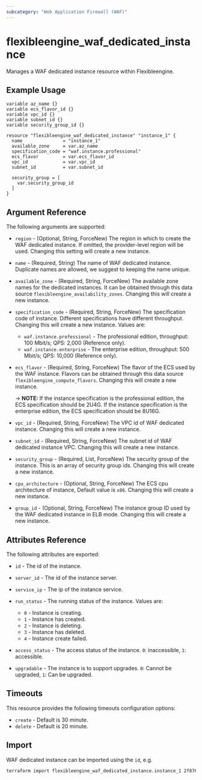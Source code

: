```yaml
---
subcategory: "Web Application Firewall (WAF)"
---
```


# flexibleengine_waf_dedicated_instance

Manages a WAF dedicated instance resource within Flexibleengine.

## Example Usage

```hcl
variable az_name {}
variable ecs_flavor_id {}
variable vpc_id {}
variable subnet_id {}
variable security_group_id {}

resource "flexibleengine_waf_dedicated_instance" "instance_1" {
  name               = "instance_1"
  available_zone     = var.az_name
  specification_code = "waf.instance.professional"
  ecs_flavor         = var.ecs_flavor_id
  vpc_id             = var.vpc_id
  subnet_id          = var.subnet_id

  security_group = [
    var.security_group_id
  ]
}
```

## Argument Reference

The following arguments are supported:

* `region` - (Optional, String, ForceNew) The region in which to create the WAF dedicated instance. If omitted, the
  provider-level region will be used. Changing this setting will create a new instance.

* `name` - (Required, String) The name of WAF dedicated instance. Duplicate names are allowed, we suggest to keeping the
  name unique.

* `available_zone` - (Required, String, ForceNew) The available zone names for the dedicated instances. It can be
  obtained through this data source `flexibleengine_availability_zones`. Changing this will create a new instance.

* `specification_code` - (Required, String, ForceNew) The specification code of instance. Different specifications have
  different throughput. Changing this will create a new instance. Values are:
  + `waf.instance.professional` - The professional edition, throughput: 100 Mbit/s; QPS: 2,000 (Reference only).
  + `waf.instance.enterprise` - The enterprise edition, throughput: 500 Mbit/s; QPS: 10,000 (Reference only).

* `ecs_flavor` - (Required, String, ForceNew) The flavor of the ECS used by the WAF instance. Flavors can be obtained
  through this data source `flexibleengine_compute_flavors`. Changing this will create a new instance.

  -> **NOTE:** If the instance specification is the professional edition, the ECS specification should be 2U4G. If the
  instance specification is the enterprise edition, the ECS specification should be 8U16G.

* `vpc_id` - (Required, String, ForceNew) The VPC id of WAF dedicated instance. Changing this will create a new
  instance.

* `subnet_id` - (Required, String, ForceNew) The subnet id of WAF dedicated instance VPC. Changing this will create a
  new instance.

* `security_group` - (Required, List, ForceNew) The security group of the instance. This is an array of security group
  ids. Changing this will create a new instance.

* `cpu_architecture` - (Optional, String, ForceNew) The ECS cpu architecture of instance, Default value is `x86`.
  Changing this will create a new instance.

* `group_id` - (Optional, String, ForceNew) The instance group ID used by the WAF dedicated instance in ELB mode.
  Changing this will create a new instance.

## Attributes Reference

The following attributes are exported:

* `id` - The id of the instance.

* `server_id` - The id of the instance server.

* `service_ip` - The ip of the instance service.

* `run_status` - The running status of the instance. Values are:
  + `0` - Instance is creating.
  + `1` - Instance has created.
  + `2` - Instance is deleting.
  + `3` - Instance has deleted.
  + `4` - Instance create failed.

* `access_status` - The access status of the instance. `0`: inaccessible, `1`: accessible.

* `upgradable` - The instance is to support upgrades. `0`: Cannot be upgraded, `1`: Can be upgraded.

## Timeouts

This resource provides the following timeouts configuration options:

* `create` - Default is 30 minute.
* `delete` - Default is 20 minute.

## Import

WAF dedicated instance can be imported using the `id`, e.g.

```sh
terraform import flexibleengine_waf_dedicated_instance.instance_1 2f87641090206b821f07e0f6bd6
```
